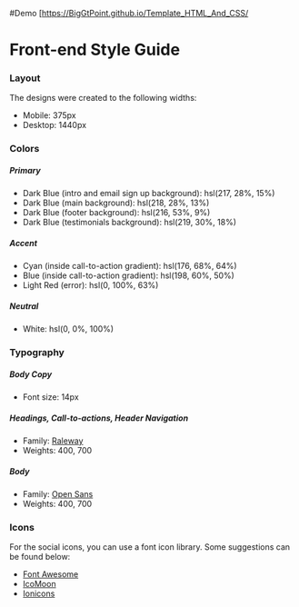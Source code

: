 
#Demo
[https://BigGtPoint.github.io/Template_HTML_And_CSS/


# Front-end Style Guide

### Layout

The designs were created to the following widths:

- Mobile: 375px
- Desktop: 1440px

### Colors

##### Primary  

- Dark Blue (intro and email sign up background): hsl(217, 28%, 15%)
- Dark Blue (main background): hsl(218, 28%, 13%)
- Dark Blue (footer background): hsl(216, 53%, 9%)
- Dark Blue (testimonials background): hsl(219, 30%, 18%)

##### Accent

- Cyan (inside call-to-action gradient): hsl(176, 68%, 64%)
- Blue (inside call-to-action gradient): hsl(198, 60%, 50%)
- Light Red (error): hsl(0, 100%, 63%)

##### Neutral

- White: hsl(0, 0%, 100%)

### Typography

##### Body Copy

- Font size: 14px

##### Headings, Call-to-actions, Header Navigation

- Family: [Raleway](https://fonts.google.com/specimen/Raleway)
- Weights: 400, 700

##### Body

- Family: [Open Sans](https://fonts.google.com/specimen/Open+Sans)
- Weights: 400, 700

### Icons

For the social icons, you can use a font icon library. Some suggestions can be found below:

- [Font Awesome](https://fontawesome.com/)
- [IcoMoon](https://icomoon.io/)
- [Ionicons](https://ionicons.com/)
